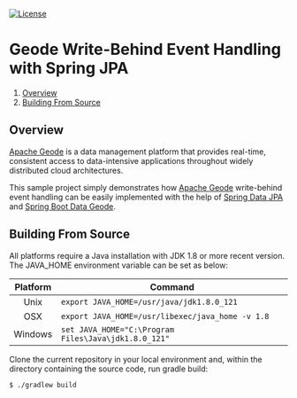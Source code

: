 [![License](https://img.shields.io/badge/License-Apache%202.0-blue.svg)](https://www.apache.org/licenses/LICENSE-2.0) 

# Geode Write-Behind Event Handling with Spring JPA
1. [Overview](#overview)
2. [Building From Source](#building)

## <a name="overview"></a>Overview

[Apache Geode](http://geode.apache.org/) is a data management platform that provides real-time, 
consistent access to data-intensive applications throughout widely distributed cloud architectures.

This sample project simply demonstrates how [Apache Geode](http://geode.apache.org/) write-behind 
event handling can be easily implemented with the help of [Spring Data JPA](https://spring.io/projects/spring-data-jpa) 
and [Spring Boot Data Geode](https://docs.spring.io/spring-boot-data-geode-build/1.2.7.RELEASE/reference/html5/).

## <a name="building"></a>Building From Source

All platforms require a Java installation with JDK 1.8 or more recent version. The JAVA\_HOME 
environment variable can be set as below:

| Platform | Command |
| :---: | --- |
|  Unix    | ``export JAVA_HOME=/usr/java/jdk1.8.0_121``            |
|  OSX     | ``export JAVA_HOME=/usr/libexec/java_home -v 1.8``     |
|  Windows | ``set JAVA_HOME="C:\Program Files\Java\jdk1.8.0_121"`` |

Clone the current repository in your local environment and, within the directory containing the 
source code, run gradle build:
```
$ ./gradlew build
```
